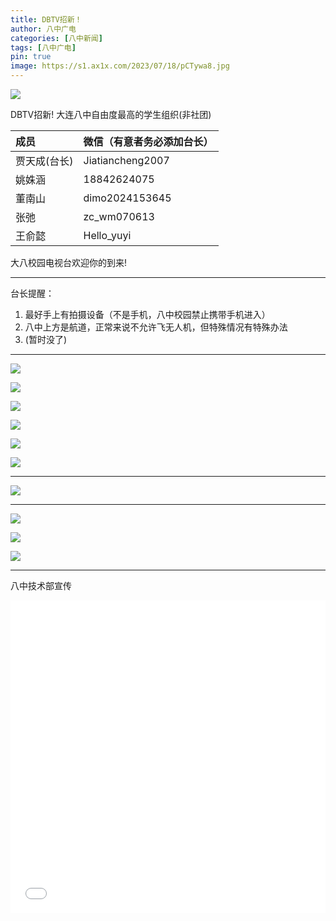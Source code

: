 ```yaml
---
title: DBTV招新！
author: 八中广电
categories: [八中新闻]
tags: [八中广电]
pin: true
image: https://s1.ax1x.com/2023/07/18/pCTywa8.jpg
---
```


![](https://s1.ax1x.com/2023/07/18/pCTf8T1.jpg)

DBTV招新! 
大连八中自由度最高的学生组织(非社团)

| 成员        | 微信（有意者务必添加台长）|
|:-----------|:-----------------|
| 贾天成(台长) | Jiatiancheng2007 |
| 姚姝涵      | 18842624075      |
| 董南山      | dimo2024153645   |
| 张弛        | zc_wm070613      |
| 王俞懿      | Hello_yuyi       |

大八校园电视台欢迎你的到来!

---

台长提醒：

1. 最好手上有拍摄设备（不是手机，八中校园禁止携带手机进入）
2. 八中上方是航道，正常来说不允许飞无人机，但特殊情况有特殊办法
3. (暂时没了)

---

![](https://s1.ax1x.com/2023/07/18/pCTfrTI.jpg)

![](https://s1.ax1x.com/2023/07/18/pCTfD0A.jpg)

![](https://s1.ax1x.com/2023/07/18/pCTf2p8.jpg)

![](https://s1.ax1x.com/2023/07/18/pCTfR1S.jpg)

![](https://s1.ax1x.com/2023/07/18/pCTfalD.jpg)

![](https://s1.ax1x.com/2023/07/18/pCTfd6e.jpg)

---

![](https://s1.ax1x.com/2023/07/18/pCTfykt.jpg)

---

![](https://s1.ax1x.com/2023/07/18/pCTfYY6.jpg)

![](https://s1.ax1x.com/2023/07/18/pCTfJFx.jpg)

![](https://s1.ax1x.com/2023/07/18/pCTfUSO.jpg)

---

八中技术部宣传

<iframe src="//player.bilibili.com/player.html?aid=827679398&bvid=BV1Xg4y1P7Tt&cid=1176503740&page=1&autoplay=0" scrolling="no" border="0" frameborder="no" framespacing="0" allowfullscreen="true" style="width:100%;height:500px"> </iframe>

